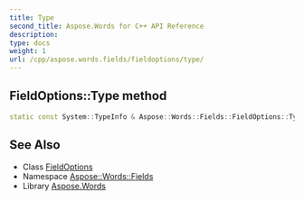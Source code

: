 ```yaml
---
title: Type
second_title: Aspose.Words for C++ API Reference
description: 
type: docs
weight: 1
url: /cpp/aspose.words.fields/fieldoptions/type/
---
```

## FieldOptions::Type method




```cpp
static const System::TypeInfo & Aspose::Words::Fields::FieldOptions::Type()
```

## See Also

* Class [FieldOptions](../)
* Namespace [Aspose::Words::Fields](../../)
* Library [Aspose.Words](../../../)
